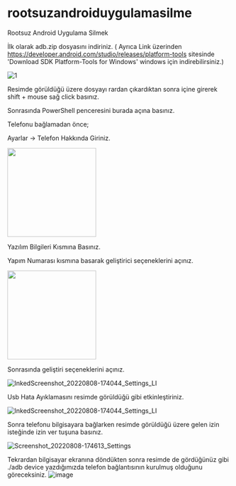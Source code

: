# rootsuzandroiduygulamasilme
Rootsuz Android Uygulama Silmek

İlk olarak adb.zip dosyasını indiriniz. 
( Ayrıca Link üzerinden https://developer.android.com/studio/releases/platform-tools sitesinde 'Download SDK Platform-Tools for Windows'  windows için indirebilirsiniz.)


![1](https://user-images.githubusercontent.com/62428397/183443335-1a6400e1-5ea8-4d5b-a8e5-b1f62ec121e5.png)

Resimde görüldüğü üzere dosyayı rardan çıkardıktan sonra içine girerek shift + mouse sağ click basınız.

Sonrasında PowerShell penceresini burada açına basınız.

Telefonu bağlamadan önce;

Ayarlar -> Telefon Hakkında Giriniz.


<img src="https://user-images.githubusercontent.com/62428397/183444645-c6a4931b-5448-4218-8102-99ad4edcb50a.jpg" width="200">

Yazılım Bilgileri Kısmına Basınız.

Yapım Numarası kısmına basarak geliştirici seçeneklerini açınız.


<img src="https://user-images.githubusercontent.com/62428397/183444645-c6a4931b-5448-4218-8102-99ad4edcb50a.jpg" width="200">

Sonrasında geliştiri seçeneklerini açınız.


![InkedScreenshot_20220808-174044_Settings_LI](https://user-images.githubusercontent.com/62428397/183445147-531055ba-4ab2-4ef6-bb83-cf13f2f51ea0.jpg)

Usb Hata Ayıklamasını resimde görüldüğü gibi etkinleştiriniz.

![InkedScreenshot_20220808-174044_Settings_LI](https://user-images.githubusercontent.com/62428397/183445516-6fa11295-d9c7-435f-a994-7f4a621c19d0.jpg)

Sonra telefonu bilgisayara bağlarken resimde görüldüğü üzere gelen izin isteğinde izin ver tuşuna basınız.

![Screenshot_20220808-174613_Settings](https://user-images.githubusercontent.com/62428397/183446081-817f6dd3-1725-4653-8d7d-eccc95155986.jpg)

Tekrardan bilgisayar ekranına döndükten sonra resimde de gördüğünüz gibi ./adb device yazdığımızda telefon bağlantısının kurulmuş olduğunu göreceksiniz.
![image](https://user-images.githubusercontent.com/62428397/183446486-4dd49803-120d-480d-9570-95d758611f03.png)

